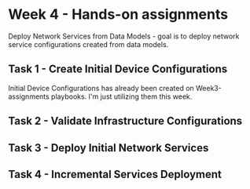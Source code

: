 # Week 4 - Hands-on assignments

Deploy Network Services from Data Models - goal is to deploy network service configurations created from data models.

## Task 1 - Create Initial Device Configurations

Initial Device Configurations has already been created on Week3-assignments playbooks. I'm just utilizing them this week.

## Task 2 - Validate Infrastructure Configurations


## Task 3 - Deploy Initial Network Services

## Task 4 - Incremental Services Deployment